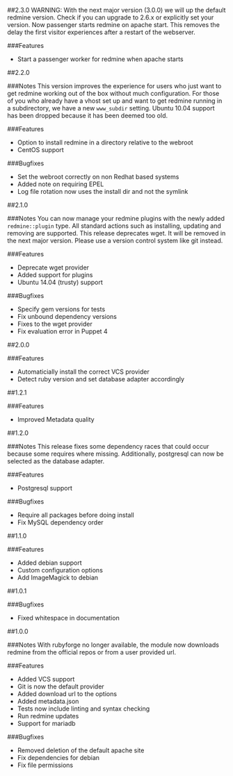 ##2.3.0
WARNING: With the next major version (3.0.0) we will up the default redmine version.
Check if you can upgrade to 2.6.x or explicitly set your version.
Now passenger starts redmine on apache start. This removes the delay the first
visitor experiences after a restart of the webserver.

###Features
- Start a passenger worker for redmine when apache starts

##2.2.0

###Notes
This version improves the experience for users who just want to get redmine working
out of the box without much configuration.
For those of you who already have a vhost set up and want to get redmine running in
a subdirectory, we have a new `www_subdir` setting.
Ubuntu 10.04 support has been dropped because it has been deemed too old.

###Features
- Option to install redmine in a directory relative to the webroot
- CentOS support

###Bugfixes
- Set the webroot correctly on non Redhat based systems
- Added note on requiring EPEL
- Log file rotation now uses the install dir and not the symlink

##2.1.0

###Notes
You can now manage your redmine plugins with the newly added `redmine::plugin` type. All
standard actions such as installing, updating and removing are supported.
This release deprecates wget. It will be removed in the next major version. Please use a
version control system like git instead.

###Features
- Deprecate wget provider
- Added support for plugins
- Ubuntu 14.04 (trusty) support

###Bugfixes
- Specify gem versions for tests
- Fix unbound dependency versions
- Fixes to the wget provider
- Fix evaluation error in Puppet 4

##2.0.0

###Features
- Automaticially install the correct VCS provider
- Detect ruby version and set database adapter accordingly

##1.2.1

###Features
- Improved Metadata quality

##1.2.0

###Notes
This release fixes some dependency races that could occur because some requires where missing.
Additionally, postgresql can now be selected as the database adapter.

###Features
- Postgresql support

###Bugfixes
- Require all packages before doing install
- Fix MySQL dependency order

##1.1.0

###Features
- Added debian support
- Custom configuration options
- Add ImageMagick to debian

##1.0.1

###Bugfixes
- Fixed whitespace in documentation

##1.0.0

###Notes
With rubyforge no longer available, the module now downloads redmine from the official repos
or from a user provided url.

###Features
- Added VCS support
- Git is now the default provider
- Added download url to the options
- Added metadata.json
- Tests now include linting and syntax checking
- Run redmine updates
- Support for mariadb

###Bugfixes
- Removed deletion of the default apache site
- Fix dependencies for debian
- Fix file permissions
